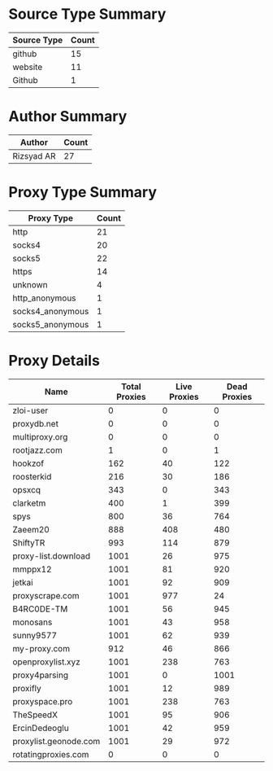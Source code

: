 # Source Type Summary

| Source Type | Count |
|-------------|-------|
| github | 15 |
| website | 11 |
| Github | 1 |


# Author Summary

| Author | Count |
|--------|-------|
| Rizsyad AR | 27 |


# Proxy Type Summary

| Proxy Type | Count |
|------------|-------|
| http | 21 |
| socks4 | 20 |
| socks5 | 22 |
| https | 14 |
| unknown | 4 |
| http_anonymous | 1 |
| socks4_anonymous | 1 |
| socks5_anonymous | 1 |


# Proxy Details

| Name | Total Proxies | Live Proxies | Dead Proxies |
|------|---------------|--------------|---------------|
| zloi-user | 0 | 0 | 0 |
| proxydb.net | 0 | 0 | 0 |
| multiproxy.org | 0 | 0 | 0 |
| rootjazz.com | 1 | 0 | 1 |
| hookzof | 162 | 40 | 122 |
| roosterkid | 216 | 30 | 186 |
| opsxcq | 343 | 0 | 343 |
| clarketm | 400 | 1 | 399 |
| spys | 800 | 36 | 764 |
| Zaeem20 | 888 | 408 | 480 |
| ShiftyTR | 993 | 114 | 879 |
| proxy-list.download | 1001 | 26 | 975 |
| mmppx12 | 1001 | 81 | 920 |
| jetkai | 1001 | 92 | 909 |
| proxyscrape.com | 1001 | 977 | 24 |
| B4RC0DE-TM | 1001 | 56 | 945 |
| monosans | 1001 | 43 | 958 |
| sunny9577 | 1001 | 62 | 939 |
| my-proxy.com | 912 | 46 | 866 |
| openproxylist.xyz | 1001 | 238 | 763 |
| proxy4parsing | 1001 | 0 | 1001 |
| proxifly | 1001 | 12 | 989 |
| proxyspace.pro | 1001 | 238 | 763 |
| TheSpeedX | 1001 | 95 | 906 |
| ErcinDedeoglu | 1001 | 42 | 959 |
| proxylist.geonode.com | 1001 | 29 | 972 |
| rotatingproxies.com | 0 | 0 | 0 |
